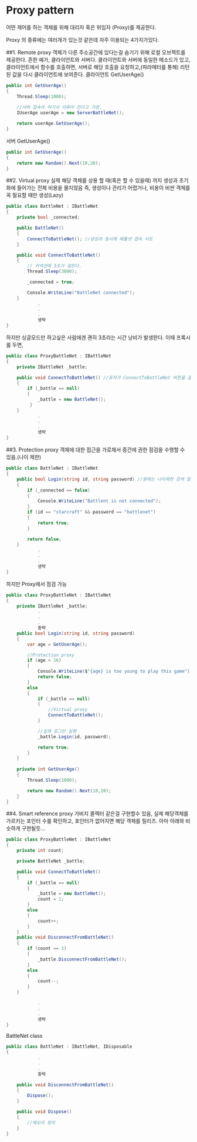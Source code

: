 # Proxy pattern
어떤 제어를 하는 객체를 위해 대리자 혹은 위임자 (Proxy)를 제공한다.

Proxy 의 종류에는 여러개가 있는것 같은데 자주 이용되는 4가지가있다.

##1. Remote proxy
객체가 다른 주소공간에 있다는걸 숨기기 위해 로컬 오브젝트를 제공한다.
흔한 예가, 클라이언트와 서버다.
클라이언트와 서버에 동일한 메소드가 있고, 클라이언트에서 함수를 호출하면, 서버로 해당 호출을 요청하고,(파라메터를 통해)
리턴된 값을 다시 클라이언트에 보여준다.
클라이언트 GetUserAge()
```csharp
public int GetUserAge()
{
    Thread.Sleep(1000);
    
    //서버 접속이 여기서 이루어 진다고 가정.
    IUserAge userAge = new ServerBattleNet();

    return userAge.GetUserAge();
}
```
서버 GetUserAge()
```csharp
public int GetUserAge()
{
    return new Random().Next(10,20);
}
```
##2. Virtual proxy
실제 해당 객체를 상용 할 때(혹은 할 수 있을때) 까지 생성과 초기화에 들어가는 전체 비용을 물지않음
즉, 생성이나 관리가 어렵거나, 비용이 비싼 객체를 꼭 필요할 때만 생성(Lazy)
```csharp
public class BattleNet : IBattleNet
{
    private bool _connected;

    public BattleNet()
    {
        ConnectToBattleNet(); //생성과 동시에 배틀넷 접속 시도
    }

    public void ConnectToBattleNet()
    {
        // 커넥션에 3초가 걸린다.
        Thread.Sleep(3000);

        _connected = true;

        Console.WriteLine("BattleNet connected");
    }
    		.
            .
            .
            생략
}
```
하지만 싱글모드만 하고싶은 사람에겐 괜히 3초라는 시간 낭비가 발생한다.
이때 프록시를 두면,
```csharp
public class ProxyBattleNet : IBattleNet
{
    private IBattleNet _battle;

    public void ConnectToBattleNet() //유저가 ConnectToBattleNet 버튼을 클릭하기 전까지 BattleNet 접속을 미룰수있다.
    {
    	if (_battle == null)
        {
        	_battle = new BattleNet();
         }
    }
    		.
            .
            .
            생략
}

```
##3. Protection proxy
객체에 대한 접근을 가로채서 중간에 권한 점검을 수행할 수 있음.(나이 제한)
```csharp
public class BattleNet : IBattleNet
{
	public bool Login(string id, string password) //원래는 나이제한 검색 알고리즘이 없음.
    {
    	if (_connected == false)
        {
        	Console.WriteLine("Battlent is not connected");
        }
        if (id == "starcraft" && password == "battlenet")
        {
        	return true;
        }

		return false;
    }
    		.
            .
            .
            생략
}
```
하지만 Proxy에서 점검 가능
```csharp
public class ProxyBattleNet : IBattleNet
{
    private IBattleNet _battle;
			.
            .
            .
            중략
    public bool Login(string id, string password)
    {
        var age = GetUserAge();

        //Protection proxy
        if (age < 16)
        {
            Console.WriteLine($"{age} is too young to play this game");
            return false;
        }
        else
        {
            if (_battle == null)
            {
                //Virtual proxy
                ConnectToBattleNet();
            }

			//실제 로그인 실행
            _battle.Login(id, password);

            return true;
        }
    }
    
    private int GetUserAge()
    {
        Thread.Sleep(1000);

        return new Random().Next(10,20);
    }
}

```

##4. Smart reference proxy
가비지 콜렉터 같은걸 구현할수 있음, 실제 해당객체를 가르키는 포인터 수를 확인하고, 포인터가 없어지면 해당 객체를 릴리즈.
아마 아래와 비슷하게 구현될듯...
```csharp
public class ProxyBattleNet : IBattleNet
{
    private int count;

    private BattleNet _battle;

    public void ConnectToBattleNet()
    {
        if (_battle == null)
        {
            _battle = new BattleNet();
            count = 1;
        }
        else
        {
            count++;
        }
    }
    public void DisconnectFromBattleNet()
	{
    	if (count == 1)
    	{
        	_battle.DisconnectFromBattleNet();
    	}
        else
        {
        	count--;
        }
    }

    		.
            .
            .
            생략
}
```
BattleNet class
```csharp
public class BattleNet : IBattleNet, IDisposable
{
			.
            .
            .
            중략

    public void DisconnectFromBattleNet()
    {
        Dispose();
    }

    public void Dispose()
    {
        //메모리 정리
    }
}
```